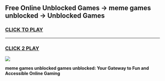 
## Free Online Unblocked Games → meme games unblocked → Unblocked Games
<h3>
<a href="https://premium.freeplayer.one?title=meme_games_unblocked&ref=21F">CLICK TO PLAY</a></h3>
<hr>

<h3>
<a href="https://premium.freeplayer.one?title=meme_games_unblocked&ref=21F">CLICK 2 PLAY</a>
  
</h3>

<a href="https://premium.freeplayer.one?title=meme_games_unblocked&ref=21F/"><img src="https://clearcache.store/games.png"></a>


**meme games unblocked games unblocked: Your Gateway to Fun and Accessible Online Gaming**
